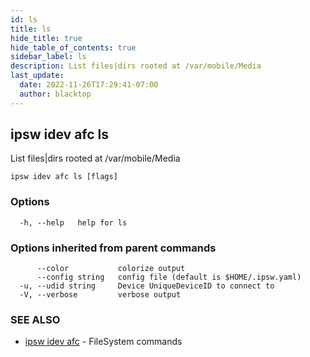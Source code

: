 ```yaml
---
id: ls
title: ls
hide_title: true
hide_table_of_contents: true
sidebar_label: ls
description: List files|dirs rooted at /var/mobile/Media
last_update:
  date: 2022-11-26T17:29:41-07:00
  author: blacktop
---
```

## ipsw idev afc ls

List files|dirs rooted at /var/mobile/Media

```
ipsw idev afc ls [flags]
```

### Options

```
  -h, --help   help for ls
```

### Options inherited from parent commands

```
      --color           colorize output
      --config string   config file (default is $HOME/.ipsw.yaml)
  -u, --udid string     Device UniqueDeviceID to connect to
  -V, --verbose         verbose output
```

### SEE ALSO

* [ipsw idev afc](/docs/cli/ipsw/idev/afc)	 - FileSystem commands

